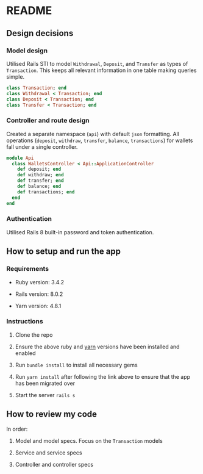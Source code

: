 # README

## Design decisions

### Model design

Utilised Rails STI to model `Withdrawal`, `Deposit`, and `Transfer` as types of `Transaction`.
This keeps all relevant information in one table making queries simple.

```ruby
class Transaction; end
class Withdrawal < Transaction; end
class Deposit < Transaction; end
class Transfer < Transaction; end
```

### Controller and route design

Created a separate namespace (`api`) with default `json` formatting. All operations (`deposit`, `withdraw`, `transfer`, `balance`, `transactions`) for wallets fall under a single controller.

```ruby
module Api
  class WalletsController < Api::ApplicationController
    def deposit; end
    def withdraw; end
    def transfer; end
    def balance; end
    def transactions; end
  end
end
```

### Authentication

Utilised Rails 8 built-in password and token authentication.

## How to setup and run the app

### Requirements

* Ruby version: 3.4.2

* Rails version: 8.0.2

* Yarn version: 4.8.1

### Instructions

1. Clone the repo

2. Ensure the above ruby and [yarn](https://yarnpkg.com/migration/guide) versions have been installed and enabled

3. Run `bundle install` to install all necessary gems

4. Run `yarn install` after following the link above to ensure that the app has been migrated over

5. Start the server `rails s`

## How to review my code

In order:

1. Model and model specs. Focus on the `Transaction` models

2. Service and service specs

3. Controller and controller specs
